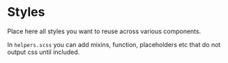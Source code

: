 # Styles

Place here all styles you want to reuse across various components.

In `helpers.scss` you can add mixins, function, placeholders etc 
that do not output css until included.
